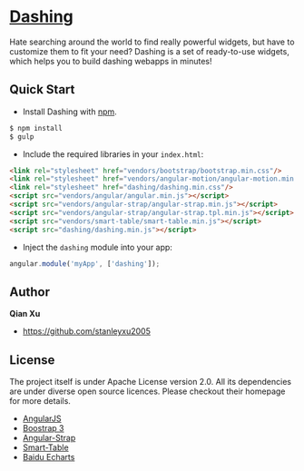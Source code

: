 # [Dashing](https://github.com/stanleyxu2005/dashing)

Hate searching around the world to find really powerful widgets, but have to customize them to fit your need? Dashing is a set of ready-to-use widgets, which helps you to build dashing webapps in minutes! 

## Quick Start

+ Install Dashing with [npm](https://nodejs.org/).

>
```bash
$ npm install
$ gulp
```

+ Include the required libraries in your `index.html`:

>
``` html
<link rel="stylesheet" href="vendors/bootstrap/bootstrap.min.css"/>
<link rel="stylesheet" href="vendors/angular-motion/angular-motion.min.css"/>
<link rel="stylesheet" href="dashing/dashing.min.css"/>
<script src="vendors/angular/angular.min.js"></script>
<script src="vendors/angular-strap/angular-strap.min.js"></script>
<script src="vendors/angular-strap/angular-strap.tpl.min.js"></script>
<script src="vendors/smart-table/smart-table.min.js"></script>
<script src="dashing/dashing.min.js"></script>
```

+ Inject the `dashing` module into your app:

>
``` js
angular.module('myApp', ['dashing']);
```

## Author

**Qian Xu**

+ https://github.com/stanleyxu2005


## License

The project itself is under Apache License version 2.0. All its dependencies are under diverse open source licences. Please checkout their homepage for more details.

+ [AngularJS](http://angularjs.org)
+ [Boostrap 3](http://getbootstrap.com)
+ [Angular-Strap](http://mgcrea.github.io/angular-strap)
+ [Smart-Table](http://lorenzofox3.github.io/smart-table-website/)
+ [Baidu Echarts](http://echarts.baidu.com/)
